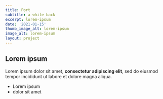 ```yaml
---
title: Port
subtitle: a while back
excerpt: lorem-ipsum
date: '2021-01-15'
thumb_image_alt: lorem-ipsum
image_alt: lorem-ipsum
layout: project
---
```

## Lorem ipsum

Lorem ipsum dolor sit amet, **consectetur adipiscing elit**, sed do eiusmod tempor incididunt ut labore et dolore magna aliqua.

- Lorem ipsum
- dolor sit amet
